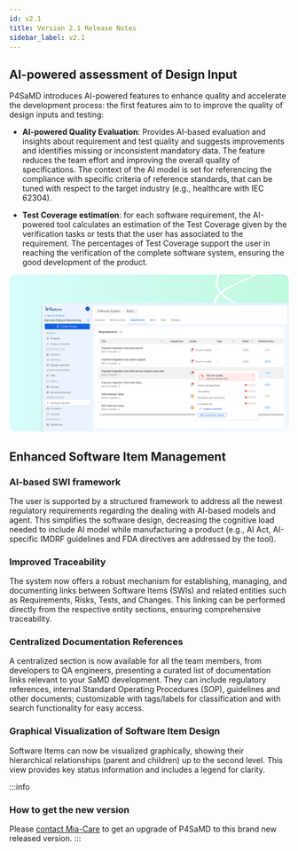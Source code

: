 ```yaml
---
id: v2.1
title: Version 2.1 Release Notes
sidebar_label: v2.1
---
```


## AI-powered assessment of Design Input

P4SaMD introduces AI-powered features to enhance quality and accelerate the development process: the first features aim to to improve the quality of design inputs and testing:

- **AI-powered Quality Evaluation**: Provides AI-based evaluation and insights about requirement and test quality and suggests improvements and identifies missing or inconsistent mandatory data. The feature reduces the team effort and improving the overall quality of specifications. The context of the AI model is set for referencing the compliance with specific criteria of reference standards, that can be tuned with respect to the target industry (e.g., healthcare with IEC 62304). 

- **Test Coverage estimation**: for each software requirement, the AI-powered tool calculates an estimation of the Test Coverage given by the verification tasks or tests that the user has associated to the requirement. The percentages of Test Coverage support the user in reaching the verification of the complete software system, ensuring the good development of the product. 

![AI-powered Quality Evaluation of Requirements](../img/MC-p4samd-ai-powered-evaluation.png)

## Enhanced Software Item Management

### AI-based SWI framework
The user is supported by a structured framework to address all the newest regulatory requirements regarding the dealing with AI-based models and agent. This simplifies the software design, decreasing the cognitive load needed to include AI model while manufacturing a product (e.g., AI Act, AI-specific IMDRF guidelines and FDA directives are addressed by the tool).

### Improved Traceability 
The system now offers a robust mechanism for establishing, managing, and documenting links between Software Items (SWIs) and related entities such as Requirements, Risks, Tests, and Changes. This linking can be performed directly from the respective entity sections, ensuring comprehensive traceability. 

### Centralized Documentation References
A centralized section is now available for all the team members, from developers to QA engineers, presenting a curated list of documentation links relevant to your SaMD development. They can include regulatory references, internal Standard Operating Procedures (SOP), guidelines and other documents; customizable with tags/labels for classification and with search functionality for easy access.

### Graphical Visualization of Software Item Design
Software Items can now be visualized graphically, showing their hierarchical relationships (parent and children) up to the second level. This view provides key status information and includes a legend for clarity.


:::info 
### How to get the new version
Please [contact Mia-Care](mailto:services@mia-care.io?subject=P4SaMD%20update%20v2.1&body=Hello%20Mia-Care%20Team,%0A%0AI%20am%20interested%20in%20upgrading%20P4SaMD%20to%20v2.2%20...) to get an upgrade of P4SaMD to this brand new released version.
:::